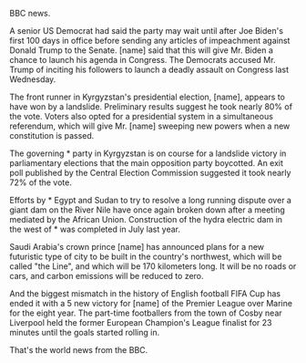 BBC news.

A senior US Democrat had said the party may wait until after Joe Biden's first 100 days in office before sending any articles of impeachment against Donald Trump to the Senate. [name] said that this will give Mr. Biden a chance to launch his agenda in Congress. The Democrats accused Mr. Trump of inciting his followers to launch a deadly assault on Congress last Wednesday.

The front runner in Kyrgyzstan's presidential election, [name], appears to have won by a landslide. Preliminary results suggest he took nearly 80% of the vote. Voters also opted for a presidential system in a simultaneous referendum, which will give Mr. [name] sweeping new powers when a new constitution is passed.

The governing * party in Kyrgyzstan is on course for a landslide victory in parliamentary elections that the main opposition party boycotted. An exit poll published by the Central Election Commission suggested it took nearly 72% of the vote.  

Efforts by * Egypt and Sudan to try to resolve a long running dispute over a giant dam on the River Nile have once again broken down after a meeting mediated by the African Union. Construction of the hydra electric dam in the west of * was completed in July last year.

Saudi Arabia's crown prince [name] has announced plans for a new futuristic type of city to be built in the country's northwest, which will be called "the Line", and which will be 170 kilometers long. It will be no roads or cars, and carbon emissions will be reduced to zero.

And the biggest mismatch in the history of English football FIFA Cup has ended it with a 5 new victory for [name] of the Premier League over Marine for the eight year. The part-time footballers from the town of Cosby near Liverpool held the former European Champion's League finalist for 23 minutes until the goals started rolling in.

That's the world news from the BBC.
